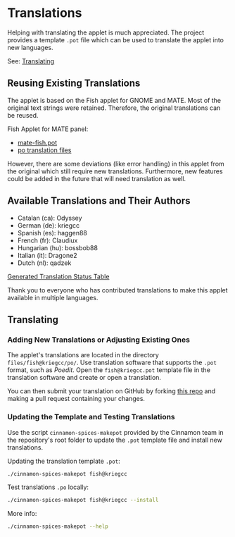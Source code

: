 # Translations

Helping with translating the applet is much appreciated. The project provides a template `.pot` file which can be used to translate the applet into new languages.

See: [Translating](#translating)

## Reusing Existing Translations

The applet is based on the Fish applet for GNOME and MATE. Most of the original text strings were retained. Therefore, the original translations can be reused.

Fish Applet for MATE panel:

- [mate-fish.pot](https://github.com/mate-desktop/mate-panel/blob/master/mate-fish.pot)
- [po translation files](https://github.com/mate-desktop/mate-panel/tree/master/po)

However, there are some deviations (like error handling) in this applet from the original which still require new translations. Furthermore, new features could be added in the future that will need translation as well.

## Available Translations and Their Authors

- Catalan (ca): Odyssey
- German (de): kriegcc
- Spanish (es): haggen88
- French (fr): Claudiux
- Hungarian (hu): bossbob88
- Italian (it): Dragone2
- Dutch (nl): qadzek

[Generated Translation Status Table](https://github.com/linuxmint/cinnamon-spices-applets/blob/translation-status-tables/.translation-tables/tables/fish%40kriegcc.md)

Thank you to everyone who has contributed translations to make this applet available in multiple languages.

## Translating

### Adding New Translations or Adjusting Existing Ones

The applet's translations are located in the directory `files/fish@kriegcc/po/`.
Use translation software that supports the `.pot` format, such as _Poedit_.
Open the `fish@kriegcc.pot` template file in the translation software and create or open a translation.

You can then submit your translation on GitHub by forking [this repo](https://github.com/linuxmint/cinnamon-spices-applets) and making a pull request containing your changes.

### Updating the Template and Testing Translations

Use the script `cinnamon-spices-makepot` provided by the Cinnamon team in the repository's root folder to update the `.pot` template file and install new translations.

Updating the translation template `.pot`:

```sh
./cinnamon-spices-makepot fish@kriegcc
```

Test translations `.po` locally:

```sh
./cinnamon-spices-makepot fish@kriegcc --install
```

More info:

```sh
./cinnamon-spices-makepot --help
```
